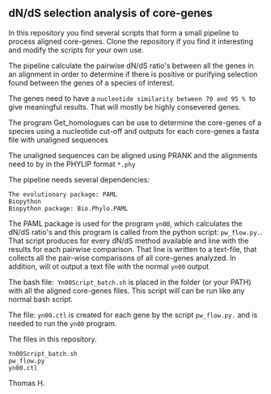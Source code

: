 ## dN/dS selection analysis of core-genes

In this repository you find several scripts that form a small pipeline to process aligned core-genes. Clone the repository if you find it interesting and modify the scripts for your own use.

The pipeline calculate the pairwise dN/dS ratio's between all the genes in an alignment in order to determine if there is positive or purifying selection found between the genes of a species of interest. 

The genes need to have a `nucleotide similarity between 70 and 95 % `to give meaningful results. That will mostly be highly consevered genes.

The program Get_homologues can be use to determine the core-genes of a species using a nucleotide cut-off and outputs for each core-genes a fasta file with unaligned sequences

The unaligned sequences can be aligned using PRANK and the alignments need to by in the PHYLIP format `*.phy`

The pipeline needs several dependencies:

```
The evolutionary package: PAML
Biopython 
Biopython package: Bio.Phylo.PAML

```

The PAML package is used for the program `yn00`, which calculates the dN/dS ratio's and this program is called from the python script: `pw_flow.py.`. That script produces for every dN/dS method available and line with the results for each pairwise comparison. That line is written to a text-file, that collects all the pair-wise comparisons of all core-genes analyzed. In addition, will ot output a text file with the normal `yn00` output

The bash file:` Yn00Script_batch.sh` is placed in the folder (or your PATH) with all the aligned core-genes files. This script will can be run like any normal bash script.

The file: `yn00.ctl` is created for each gene by the script `pw_flow.py.` and is needed to run the `yn00` program.

The files in this repository.

```
Yn00Script_batch.sh
pw_flow.py
yn00.ctl

```

Thomas H.


